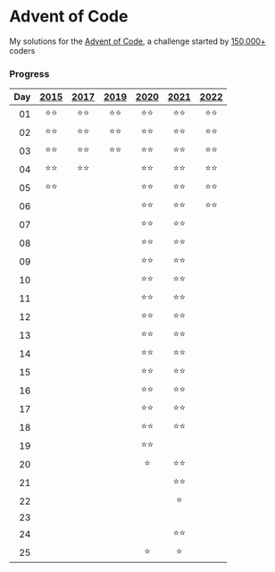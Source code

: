 # Advent of Code

My solutions for the [Advent of Code](https://adventofcode.com), a challenge started by [150,000+](https://adventofcode.com/2021/stats) coders

### Progress
|Day|[2015](https://adventofcode.com/2015)|[2017](https://adventofcode.com/2017)|[2019](https://adventofcode.com/2019)|[2020](https://adventofcode.com/2020)|[2021](https://adventofcode.com/2021)|[2022](https://adventofcode.com/2022)|
|--:| :---: | :---: | :---: | :---: | :---: | :---: |
01|:star::star:|:star::star:|:star::star:|:star::star:|:star::star:|:star::star:
02|:star::star:|:star::star:|:star::star:|:star::star:|:star::star:|:star::star:
03|:star::star:|:star::star:|:star::star:|:star::star:|:star::star:|:star::star:
04|:star::star:|:star::star:||:star::star:|:star::star:|:star::star:
05|:star::star:|||:star::star:|:star::star:|:star::star:
06||||:star::star:|:star::star:|:star::star:
07||||:star::star:|:star::star:|
08||||:star::star:|:star::star:|
09||||:star::star:|:star::star:|
10||||:star::star:|:star::star:|
11||||:star::star:|:star::star:|
12||||:star::star:|:star::star:|
13||||:star::star:|:star::star:|
14||||:star::star:|:star::star:|
15||||:star::star:|:star::star:|
16||||:star::star:|:star::star:|
17||||:star::star:|:star::star:|
18||||:star::star:|:star::star:|
19||||:star::star:||
20||||:star:|:star::star:|
21|||||:star::star:|
22|||||:star:|
23||||||
24|||||:star::star:|
25||||:star:|:star:|
